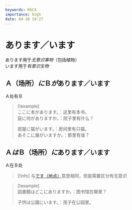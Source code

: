 ```yaml
---
keywords: N5C4
importance: high
date: 04-30 19:27
---
```


# あります／います

あります用于*无意识事物*（包括植物）  
います用于*有意识生物*

## Ａ（场所）*に*Ｂ*が*あります／います

Ａ处有Ｂ

> [!example]  
> ここに本があります。：这里有本书。  
> 庭に何がありますか。：院子里有什么？
>
> 部屋に猫がいます。：房间里有只猫。  
> あそこに誰がいますか。：那里有谁？

## Ａ*は*Ｂ（场所）*に*あります／います

Ａ在Ｂ处

> [!info] 与[です（地点）](../N5%20Class%201/です／ではありません.md)意思相同，但是需要区分有无意识

> [!example]  
> 図書館はどこにありますか。：图书馆在哪里？
>
> 子供は公園にいます。：孩子在公园里。